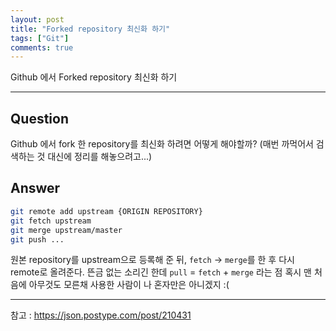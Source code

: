 ```yaml
---
layout: post
title: "Forked repository 최신화 하기"
tags: ["Git"]
comments: true
---
```


Github 에서 Forked repository 최신화 하기

---

## Question 
Github 에서 fork 한 repository를 최신화 하려면 어떻게 해야할까?
(매번 까먹어서 검색하는 것 대신에 정리를 해놓으려고...)

## Answer
``` bash
git remote add upstream {ORIGIN REPOSITORY}
git fetch upstream
git merge upstream/master
git push ...
```

원본 repository를 upstream으로 등록해 준 뒤, `fetch` -> `merge`를 한 후 다시 remote로 올려준다.
뜬금 없는 소리긴 한데 `pull` = `fetch` + `merge` 라는 점 혹시 맨 처음에 아무것도 모른채 사용한 사람이 나 혼자만은 아니겠지 :(

---
참고 : <https://json.postype.com/post/210431>
